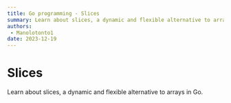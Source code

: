 ```yaml
---
title: Go programming - Slices
summary: Learn about slices, a dynamic and flexible alternative to arrays in Go.
authors:
 - Manolotonto1
date: 2023-12-19
---
```


# Slices

Learn about slices, a dynamic and flexible alternative to arrays in Go.

